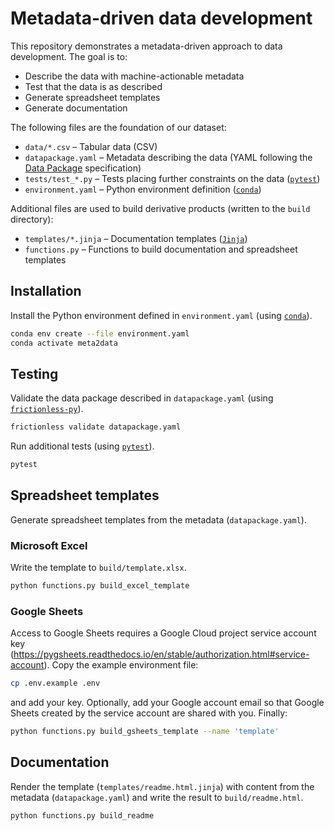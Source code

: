 # Metadata-driven data development

This repository demonstrates a metadata-driven approach to data development. The goal is to:

* Describe the data with machine-actionable metadata
* Test that the data is as described
* Generate spreadsheet templates
* Generate documentation

The following files are the foundation of our dataset:

- `data/*.csv` – Tabular data (CSV)
- `datapackage.yaml` – Metadata describing the data (YAML following the [Data Package](https://datapackage.org/standard/data-package) specification)
- `tests/test_*.py` – Tests placing further constraints on the data ([`pytest`](https://docs.pytest.org))
- `environment.yaml` – Python environment definition ([`conda`](https://docs.conda.io))

Additional files are used to build derivative products (written to the `build` directory):

- `templates/*.jinja` – Documentation templates ([`Jinja`](https://jinja.palletsprojects.com))
- `functions.py` – Functions to build documentation and spreadsheet templates


## Installation

Install the Python environment defined in `environment.yaml` (using [`conda`](https://docs.conda.io)).

```bash
conda env create --file environment.yaml
conda activate meta2data
```

## Testing

Validate the data package described in `datapackage.yaml` (using [`frictionless-py`](https://framework.frictionlessdata.io)).

```bash
frictionless validate datapackage.yaml
```

Run additional tests (using [`pytest`](https://docs.pytest.org)).

```bash
pytest
```

## Spreadsheet templates

Generate spreadsheet templates from the metadata (`datapackage.yaml`).

### Microsoft Excel

Write the template to `build/template.xlsx`.

```bash
python functions.py build_excel_template
```

### Google Sheets

Access to Google Sheets requires a Google Cloud project service
account key (https://pygsheets.readthedocs.io/en/stable/authorization.html#service-account).
Copy the example environment file:

```bash
cp .env.example .env
```

and add your key.
Optionally, add your Google account email so that Google Sheets created by the
service account are shared with you.
Finally:

```bash
python functions.py build_gsheets_template --name 'template'
```

## Documentation

Render the template (`templates/readme.html.jinja`) with content from the metadata (`datapackage.yaml`) and write the result to `build/readme.html`.

```bash
python functions.py build_readme
```
